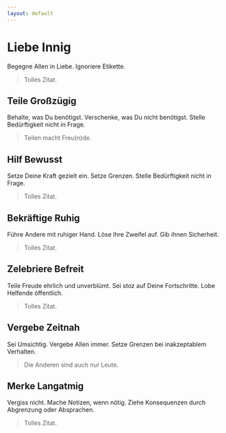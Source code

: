 ```yaml
---
layout: default
---
```



# Liebe Innig
Begegne Allen in Liebe. Ignoriere Etikette.
> Tolles Zitat.

## Teile Großzügig
Behalte, was Du benötigst. Verschenke, was Du nicht benötigst. Stelle Bedürftigkeit nicht in Frage.
> Teilen macht Freu(n)de.

## Hilf Bewusst
Setze Deine Kraft gezielt ein. Setze Grenzen. Stelle Bedürftigkeit nicht in Frage.
> Tolles Zitat.

## Bekräftige Ruhig
Führe Andere mit ruhiger Hand. Löse Ihre Zweifel auf. Gib ihnen Sicherheit.
> Tolles Zitat.

## Zelebriere Befreit
Teile Freude ehrlich und unverblümt. Sei stoz auf Deine Fortschritte. Lobe Helfende öffentlich.
> Tolles Zitat.

## Vergebe Zeitnah
Sei Umsichtig. Vergebe Allen immer. Setze Grenzen bei inakzeptablem Verhalten.
> Die Anderen sind auch nur Leute.

## Merke Langatmig
Vergiss nicht. Mache Notizen, wenn nötig. Ziehe Konsequenzen durch Abgrenzung oder Absprachen.
> Tolles Zitat.
